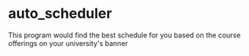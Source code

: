 # auto_scheduler
This program would find the best schedule for you based on the course offerings on your university's banner
